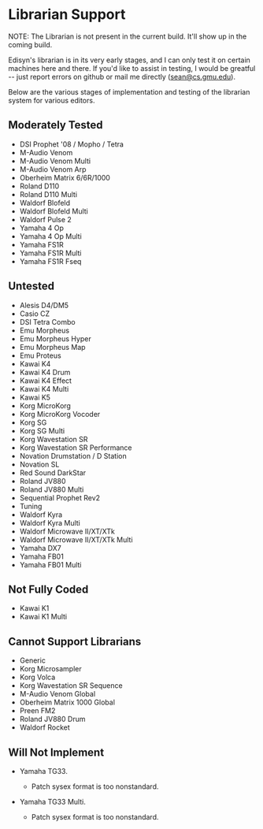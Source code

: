 # Librarian Support

NOTE: The Librarian is not present in the current build.  It'll show up in the coming build.

Edisyn's librarian is in its very early stages, and I can only test it on certain machines here and there.  If you'd like to assist in testing, I would be greatful -- just report errors on github or mail me directly (sean@cs.gmu.edu).

Below are the various stages of implementation and testing of the librarian system for various editors.


## Moderately Tested

* DSI Prophet '08 / Mopho / Tetra
* M-Audio Venom
* M-Audio Venom Multi
* M-Audio Venom Arp
* Oberheim Matrix 6/6R/1000
* Roland D110
* Roland D110 Multi
* Waldorf Blofeld
* Waldorf Blofeld Multi
* Waldorf Pulse 2
* Yamaha 4 Op
* Yamaha 4 Op Multi
* Yamaha FS1R
* Yamaha FS1R Multi
* Yamaha FS1R Fseq


## Untested

* Alesis D4/DM5
* Casio CZ
* DSI Tetra Combo
* Emu Morpheus
* Emu Morpheus Hyper
* Emu Morpheus Map
* Emu Proteus
* Kawai K4
* Kawai K4 Drum
* Kawai K4 Effect
* Kawai K4 Multi
* Kawai K5
* Korg MicroKorg
* Korg MicroKorg Vocoder
* Korg SG
* Korg SG Multi
* Korg Wavestation SR
* Korg Wavestation SR Performance
* Novation Drumstation / D Station
* Novation SL
* Red Sound DarkStar
* Roland JV880
* Roland JV880 Multi
* Sequential Prophet Rev2
* Tuning
* Waldorf Kyra
* Waldorf Kyra Multi
* Waldorf Microwave II/XT/XTk
* Waldorf Microwave II/XT/XTk Multi
* Yamaha DX7
* Yamaha FB01
* Yamaha FB01 Multi

## Not Fully Coded

* Kawai K1
* Kawai K1 Multi

## Cannot Support Librarians 

* Generic
* Korg Microsampler
* Korg Volca
* Korg Wavestation SR Sequence
* M-Audio Venom Global
* Oberheim Matrix 1000 Global
* Preen FM2
* Roland JV880 Drum
* Waldorf Rocket

## Will Not Implement

* Yamaha TG33.
  * Patch sysex format is too nonstandard.

* Yamaha TG33 Multi.
  * Patch sysex format is too nonstandard.

